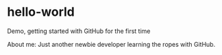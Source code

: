 # hello-world
Demo, getting started with GitHub for the first time

About me: Just another newbie developer learning the ropes with GitHub.
